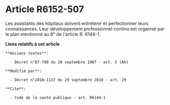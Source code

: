 # Article R6152-507

Les assistants des hôpitaux doivent entretenir et perfectionner leurs connaissances. Leur développement professionnel continu
est organisé par le plan mentionné au 8° de l'article R. 6144-1.

**Liens relatifs à cet article**

	**Anciens textes**:

	  - Décret n°87-788 du 28 septembre 1987 - art. 5 (Ab)

	**Modifié par**:

	  - Décret n°2010-1137 du 29 septembre 2010 - art. 29

	**Cite**:

	  - Code de la santé publique - art. R6144-1
